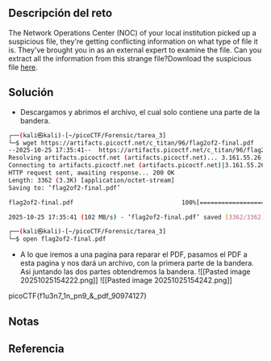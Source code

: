 ## Descripción del reto
The Network Operations Center (NOC) of your local institution picked up a suspicious file, they're getting conflicting information on what type of file it is. They've brought you in as an external expert to examine the file. Can you extract all the information from this strange file?Download the suspicious file [here](https://artifacts.picoctf.net/c_titan/96/flag2of2-final.pdf).

## Solución
- Descargamos y abrimos el archivo, el cual solo contiene una parte de la bandera.
```bash
┌──(kali㉿kali)-[~/picoCTF/Forensic/tarea_3]
└─$ wget https://artifacts.picoctf.net/c_titan/96/flag2of2-final.pdf
--2025-10-25 17:35:41--  https://artifacts.picoctf.net/c_titan/96/flag2of2-final.pdf
Resolving artifacts.picoctf.net (artifacts.picoctf.net)... 3.161.55.26, 3.161.55.100, 3.161.55.64, ...
Connecting to artifacts.picoctf.net (artifacts.picoctf.net)|3.161.55.26|:443... connected.
HTTP request sent, awaiting response... 200 OK
Length: 3362 (3.3K) [application/octet-stream]
Saving to: ‘flag2of2-final.pdf’

flag2of2-final.pdf                              100%[====================================================================================================>]   3.28K  --.-KB/s    in 0s      

2025-10-25 17:35:41 (102 MB/s) - ‘flag2of2-final.pdf’ saved [3362/3362]

┌──(kali㉿kali)-[~/picoCTF/Forensic/tarea_3]
└─$ open flag2of2-final.pdf 
```

- A lo que iremos a una pagina para reparar el PDF, pasamos el PDF a esta pagina y nos dará un archivo, con la primera parte de la bandera. Asi juntando las dos partes obtendremos la bandera.
![[Pasted image 20251025154222.png]]
![[Pasted image 20251025154242.png]]

picoCTF{f1u3n7_1n_pn9_&_pdf_90974127}
## Notas


## Referencia
